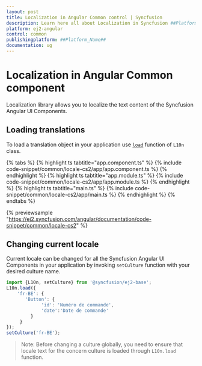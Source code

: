 ```yaml
---
layout: post
title: Localization in Angular Common control | Syncfusion
description: Learn here all about Localization in Syncfusion ##Platform_Name## Common control of Syncfusion Essential JS 2 and more.
platform: ej2-angular
control: common
publishingplatform: ##Platform_Name##
documentation: ug
---
```


# Localization in Angular Common component

Localization library allows you to localize the text content of the Syncfusion Angular UI Components.

## Loading translations

To load a translation object in your application use [`load`](https://ej2.syncfusion.com/documentation/api/base/l10n#load) function of `L10n` class.

{% tabs %}
{% highlight ts tabtitle="app.component.ts" %}
{% include code-snippet/common/locale-cs2/app/app.component.ts %}
{% endhighlight %}
{% highlight ts tabtitle="app.module.ts" %}
{% include code-snippet/common/locale-cs2/app/app.module.ts %}
{% endhighlight %}
{% highlight ts tabtitle="main.ts" %}
{% include code-snippet/common/locale-cs2/app/main.ts %}
{% endhighlight %}
{% endtabs %}
  
{% previewsample "https://ej2.syncfusion.com/angular/documentation/code-snippet/common/locale-cs2" %}

## Changing current locale

Current locale can be changed for all the Syncfusion Angular UI Components in your application by
invoking `setCulture` function with your desired culture name.

```typescript
import {L10n, setCulture} from '@syncfusion/ej2-base';
L10n.load({
    'fr-BE': {
       'Button': {
             'id': 'Numéro de commande',
             'date':'Date de commande'
         }
     }
});
setCulture('fr-BE');
```

>Note: Before changing a culture globally, you need to ensure that locale text for the concern   culture is loaded through `L10n.load` function.
